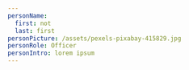 ```yaml
---
personName:
  first: not
  last: first
personPicture: /assets/pexels-pixabay-415829.jpg
personRole: Officer
personIntro: lorem ipsum
---
```

